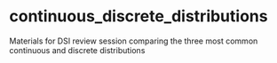 # continuous_discrete_distributions
Materials for DSI review session comparing the three most common continuous and discrete distributions
